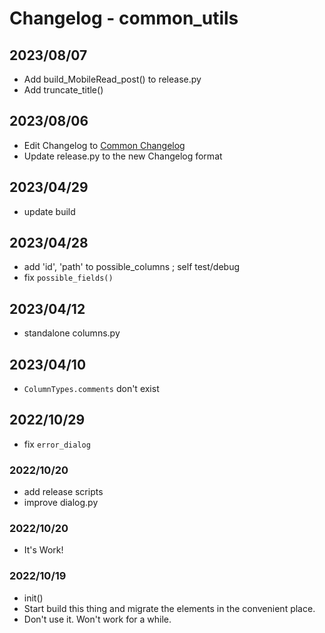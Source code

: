 # Changelog - common_utils

## 2023/08/07
- Add build_MobileRead_post() to release.py
- Add truncate_title()

## 2023/08/06
- Edit Changelog to [Common Changelog](https://common-changelog.org)
- Update release.py to the new Changelog format

## 2023/04/29
- update build

## 2023/04/28
- add 'id', 'path' to possible_columns ; self test/debug
- fix `possible_fields()`

## 2023/04/12
- standalone columns.py

## 2023/04/10
- `ColumnTypes.comments` don't exist

## 2022/10/29
- fix `error_dialog`

### 2022/10/20
- add release scripts
- improve dialog.py

### 2022/10/20
- It's Work!

### 2022/10/19
- init()
- Start build this thing and migrate the elements in the convenient place.
- Don't use it. Won't work for a while.
